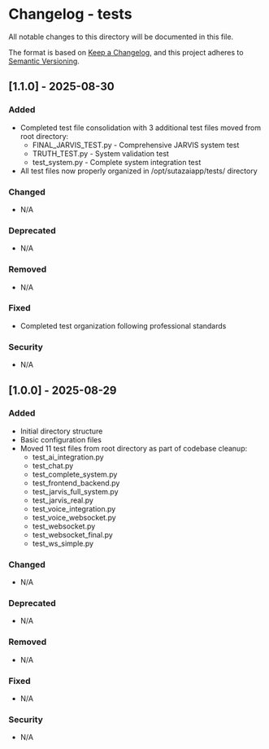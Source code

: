 # Changelog - tests

All notable changes to this directory will be documented in this file.

The format is based on [Keep a Changelog](https://keepachangelog.com/en/1.0.0/),
and this project adheres to [Semantic Versioning](https://semver.org/spec/v2.0.0.html).

## [1.1.0] - 2025-08-30

### Added
- Completed test file consolidation with 3 additional test files moved from root directory:
  - FINAL_JARVIS_TEST.py - Comprehensive JARVIS system test
  - TRUTH_TEST.py - System validation test  
  - test_system.py - Complete system integration test
- All test files now properly organized in /opt/sutazaiapp/tests/ directory

### Changed
- N/A

### Deprecated
- N/A

### Removed
- N/A

### Fixed
- Completed test organization following professional standards

### Security
- N/A

## [1.0.0] - 2025-08-29

### Added
- Initial directory structure
- Basic configuration files
- Moved 11 test files from root directory as part of codebase cleanup:
  - test_ai_integration.py
  - test_chat.py
  - test_complete_system.py
  - test_frontend_backend.py
  - test_jarvis_full_system.py
  - test_jarvis_real.py
  - test_voice_integration.py
  - test_voice_websocket.py
  - test_websocket.py
  - test_websocket_final.py
  - test_ws_simple.py

### Changed
- N/A

### Deprecated
- N/A

### Removed
- N/A

### Fixed
- N/A

### Security
- N/A
